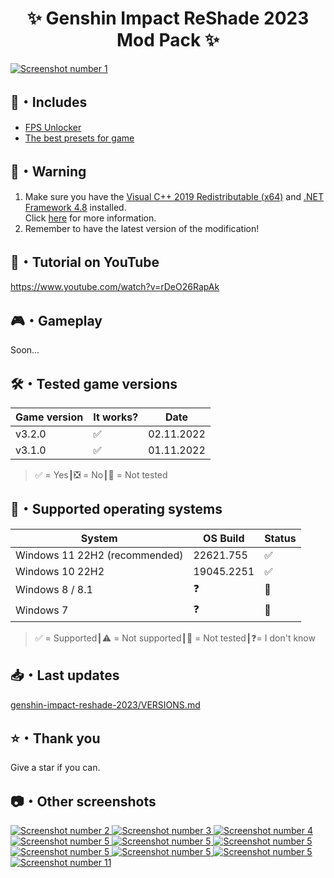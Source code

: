 <div align="center">
    <h1>✨ Genshin Impact ReShade 2023 Mod Pack ✨</h1>
</div>

<a href="https://raw.githubusercontent.com/sefinek24/genshin-impact-reshade-2023/main/Screenshots/main/1.png" title="See preview">
    <img src="Screenshots/new/1.png" alt="Screenshot number 1">
</a>

## 📂・Includes
- [FPS Unlocker](https://github.com/34736384/genshin-fps-unlock)
- [The best presets for game](Data/Reshade/Preset/1.%20Default%20preset%20by%20Sefinek%20(Recommended).ini)

## 📝️・Warning
1. Make sure you have the [Visual C++ 2019 Redistributable (x64)](https://aka.ms/vs/16/release/vc_redist.x64.exe) and [.NET Framework 4.8](https://dotnet.microsoft.com/en-us/download/dotnet-framework/net48) installed.  
Click [here](https://github.com/34736384/genshin-fps-unlock#usage) for more information.
2. Remember to have the latest version of the modification!

## 🎥・Tutorial on YouTube
https://www.youtube.com/watch?v=rDeO26RapAk

## 🎮・Gameplay
Soon...

## 🛠️・Tested game versions
| Game version | It works? | Date       |
|--------------|-----------|------------|
| v3.2.0       | ✅         | 02.11.2022 |
| v3.1.0       | ✅         | 01.11.2022 |
> ✅ = Yes┃❎ = No┃🤔 = Not tested

## 🔧・Supported operating systems
| System                        | OS Build   | Status |
|-------------------------------|------------|:-------|
| Windows 11 22H2 (recommended) | 22621.755  | ✅      |
| Windows 10 22H2               | 19045.2251 | ✅      | 
| Windows 8 / 8.1               | ❓          | 🤔     | 
| Windows 7                     | ❓          | 🤔     | 
> ✅ = Supported┃⚠️ = Not supported┃🤔 = Not tested┃❓= I don't know

## 📥・Last updates
[genshin-impact-reshade-2023/VERSIONS.md](VERSIONS.md)

## ⭐・Thank you
Give a star if you can.

## 📷・Other screenshots
<a href="Screenshots/new/2.png" title="See preview">
    <img src="Screenshots/new/2.png" alt="Screenshot number 2">
</a>
<a href="https://raw.githubusercontent.com/sefinek24/genshin-impact-reshade-2023/main/Screenshots/main/3.png" title="See preview">
    <img src="Screenshots/new/3.png" alt="Screenshot number 3">
</a>
<a href="https://raw.githubusercontent.com/sefinek24/genshin-impact-reshade-2023/main/Screenshots/main/4.png" title="See preview">
    <img src="Screenshots/new/4.png" alt="Screenshot number 4">
</a>
<a href="https://raw.githubusercontent.com/sefinek24/genshin-impact-reshade-2023/main/Screenshots/main/5.png" title="See preview">
    <img src="Screenshots/new/5.png" alt="Screenshot number 5">
</a>
<a href="https://raw.githubusercontent.com/sefinek24/genshin-impact-reshade-2023/main/Screenshots/main/6.png" title="See preview">
    <img src="Screenshots/new/6.png" alt="Screenshot number 5">
</a>
<a href="https://raw.githubusercontent.com/sefinek24/genshin-impact-reshade-2023/main/Screenshots/main/7.png" title="See preview">
    <img src="Screenshots/new/7.png" alt="Screenshot number 5">
</a>
<a href="https://raw.githubusercontent.com/sefinek24/genshin-impact-reshade-2023/main/Screenshots/main/8.png" title="See preview">
    <img src="Screenshots/new/8.png" alt="Screenshot number 5">
</a>
<a href="https://raw.githubusercontent.com/sefinek24/genshin-impact-reshade-2023/main/Screenshots/main/9.png" title="See preview">
    <img src="Screenshots/new/9.png" alt="Screenshot number 5">
</a>
<a href="https://raw.githubusercontent.com/sefinek24/genshin-impact-reshade-2023/main/Screenshots/main/10.png" title="See preview">
    <img src="Screenshots/new/10.png" alt="Screenshot number 5">
</a>
<a href="https://raw.githubusercontent.com/sefinek24/genshin-impact-reshade-2023/main/Screenshots/main/11.png" title="See preview">
    <img src="Screenshots/new/11.png" alt="Screenshot number 11">
</a>